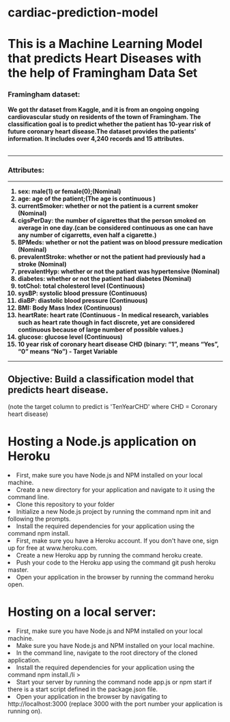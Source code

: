 # cardiac-prediction-model
<h1>This is a Machine Learning Model that predicts Heart Diseases with the help of Framingham Data Set</h1>

<h3>Framingham dataset:</h3>

<b>We got thr dataset from Kaggle, and it is from an ongoing ongoing cardiovascular study on residents of the town of Framingham. The classification goal is to predict whether the patient has 10-year risk of future coronary heart disease.The dataset provides the patients’ information. It includes over 4,240 records and 15 attributes.</b>
<br></br>
<hr></hr>
<h3>Attributes:</h3>
<hr></hr>
<ol><b>
    <li>sex: male(1) or female(0);(Nominal)</li > 
    <li>age: age of the patient;(The age is continuous )</li >
    <li>currentSmoker: whether or not the patient is a current smoker (Nominal)</li >
    <li>cigsPerDay: the number of cigarettes that the person smoked on average in one day.(can be considered continuous as one can have any number of cigarretts, even half a           cigarette.)</li >
    <li>BPMeds: whether or not the patient was on blood pressure medication (Nominal)</li >
      <li>prevalentStroke: whether or not the patient had previously had a stroke (Nominal)</li >
      <li>prevalentHyp: whether or not the patient was hypertensive (Nominal)</li >
      <li>diabetes: whether or not the patient had diabetes (Nominal)</li >
      <li>totChol: total cholesterol level (Continuous)</li >
      <li>sysBP: systolic blood pressure (Continuous)</li >
      <li>diaBP: diastolic blood pressure (Continuous)</li >
      <li>BMI: Body Mass Index (Continuous)</li >
      <li>heartRate: heart rate (Continuous - In medical research, variables such as heart rate though in fact discrete, yet are considered continuous because of large number             of possible values.)</li >
      <li>glucose: glucose level (Continuous)</li >
      <li>10 year risk of coronary heart disease CHD (binary: “1”, means “Yes”, “0” means “No”) - Target Variable</li >
    </b>
  </ol>

<hr></hr>
<h2>Objective: Build a classification model that predicts heart disease.</h2>(note the target column to predict is 'TenYearCHD' where CHD = Coronary heart disease) 

<h1>Hosting a Node.js application on Heroku</h1>
      <li>First, make sure you have Node.js and NPM installed on your local machine.</li >
      <li>Create a new directory for your application and navigate to it using the command line.</li >
      <li>Clone this repository to your folder</li >
      <li>Initialize a new Node.js project by running the command npm init and following the prompts.</li >
      <li>Install the required dependencies for your application using the command npm install.</li >
      <li>First, make sure you have a Heroku account. If you don't have one, sign up for free at www.heroku.com.</li >
      <li>Create a new Heroku app by running the command heroku create.</li >
      <li>Push your code to the Heroku app using the command git push heroku master.</li >
      <li>Open your application in the browser by running the command heroku open.</li >
      
<h1>Hosting on a local server:</h1>
<li>First, make sure you have Node.js and NPM installed on your local machine.</li >
      <li>Make sure you have Node.js and NPM installed on your local machine.</li >
      <li>In the command line, navigate to the root directory of the cloned application.</li >
      <li>Install the required dependencies for your application using the command npm install./li >
      <li>Start your server by running the command node app.js or npm start if there is a start script defined in the package.json file.</li >
      <li>Open your application in the browser by navigating to http://localhost:3000 (replace 3000 with the port number your application is running on).</li >

